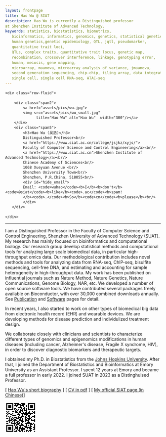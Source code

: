 ```yaml
---
layout: frontpage
title: Hao Wu @ SIAT
description: Hao Wu is currently a Distinguished professor 
at Shenzhen Institute of Advanced Technology.
keywords: statistics, biostatistics, biometrics,
   bioinformatics, informatics, genomics, genetics, statistical genetics,
   human genetics,genetic epidemiology, QTL, jqtl, pseudomarker,
   quantitative trait loci,
   QTLs, complex traits, quantitative trait locus, genetic map,
   recombination, crossover interference, linkage, genotyping error,
   human, meiosis, gene mapping,
   microarray, maanova, microarray analysis of variance, jmaanova,
   second generation sequencing, chip-chip, tiling array, data integration, DSS,
   single cell, single cell RNA-seq, ATAC-seq
---
```

<!--
<div class="navbar">
  <div class="navbar-inner">
      <ul class="nav">
          <li><a href="https://scholar.google.com/citations?user=nDSGBakAAAAJ&hl=en">Google Scholar</a></li>
          <li><a href="https://github.com/benliemory">Github</a></li>
      </ul>
  </div>
-->

<div class="container">

    <div class="row-fluid">
        
        <div class="span2">
            <a href="assets/pics/wu.jpg">
            <img src="assets/pics/wu_small.jpg"
                  title="Hao Wu" alt="Hao Wu"  width="300"/></a>
        </div>
        <div class="span5">
            <h3>Hao Wu (吴浩)</h3>
            Distinguished Professor<br/>
            <a href="https://www.siat.ac.cn/college/jsjkz/xyjs/">
            Faculty of Computer Science and Control Engineering</a><br/>
            <a href="https://www.siat.ac.cn">Shenzhen Institute of Advanced Technology</a><br/>
            Chinese Academy of Sciences<br/>
            1068 Xueyuan Avenue <br/>
            Shenzhen University Town<br/>
            Shenzhen, P.R.China, 518055<br/>
            <div id="hide_email">
            Email: <code>wuhao</code><b>I</b><b>don't</b><code>@siat</code><b>like</b><code>.ac</code><b>spam!
            </b><code>.</code><b>So</b><code>cn</code><b>please</b><br/>
            </div>
       </div>     

    </div>
</div>




<hr />

I am a Distinguished Professor in the Faculty of Computer Science and Control Engineering, Shenzhen University of Advanced Technology (SUAT). 
My research has mainly focused on bioinformatics and computational biology.
Our research group develop statistical methods and computational
tools for analyzing large scale biomedical data, in particular high-throughput omics data. Our methodological contribution includes novel methods and tools for analyzing data from RNA-seq, ChIP-seq, bisulfite sequencing, cell-free DNA, and estimating and accounting for sample heterogeneity in high-throughput data. My work has been published on influential journals such as Nature Method, Nature Genetics, Nature Communications,  Genome Biology, NAR, etc. We developed a number of open source software tools. We have contributed several packages freely available on Bioconductor, with over 30,000 combined downloads annually. See [Publication](http://www.haowulab.org//pages/pubs.html) and [Software](http://www.haowulab.org//pages/software.html) pages for detail. 


In recent years, I also started to work on other types of biomedical big data from electronic health record (EHR) and wearable devices. 
We are developing methods for disease prediction and individulized treatment design. 

We collaborate closely with clinicians and scientists to characterize different types of genomics and epigenomics modifications in human diseases (including cancer, Alzheimer's disease, Fragile X syndrome, HIV), in order to discover diagnostic biomarkers and therapeutic targets. 


<p>
I obtained my Ph.D. in Biostatistics from the
<a href="http://www.biostat.jhsph.edu">Johns Hopkins University</a>.
After that, I joined the Department of Biostatistics and Bioinformatics
at Emory University as an Assistant Professor. I spent 12 years at Emory and became a full professor in early 2022. I joined SUAT in 2023 as a Distinghuised Professor. 



<p>
[ <a href="pages/bio.html">Hao Wu's short biography</a> ]  [ <a href="assets/wu-cv.pdf">CV in pdf</a> ]
[ <a href="https://www.siat.ac.cn/college/jsjkz/szdw/202212/t20221212_6578959.html">
My official SIAT page (in Chinese)</a>]
<p>
<p>
<p>


<img src="assets/pics/HaoWuQR.png" width="100">


